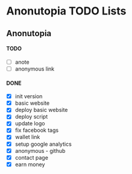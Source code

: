 # Anonutopia TODO Lists

## Anonutopia

#### TODO

- [ ] anote
- [ ] anonymous link

#### DONE

- [x] init version
- [x] basic website
- [x] deploy basic website
- [x] deploy script
- [x] update logo
- [x] fix facebook tags
- [x] wallet link
- [x] setup google analytics
- [x] anonymous - github
- [x] contact page
- [x] earn money
